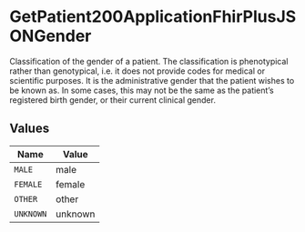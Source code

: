 # GetPatient200ApplicationFhirPlusJSONGender

Classification of the gender of a patient. The classification is phenotypical rather than genotypical, i.e. it does not provide codes for medical or scientific purposes.
It is the administrative gender that the patient wishes to be known as. In some cases, this may not be the same as the patient’s registered birth gender, or their current clinical gender.



## Values

| Name      | Value     |
| --------- | --------- |
| `MALE`    | male      |
| `FEMALE`  | female    |
| `OTHER`   | other     |
| `UNKNOWN` | unknown   |
